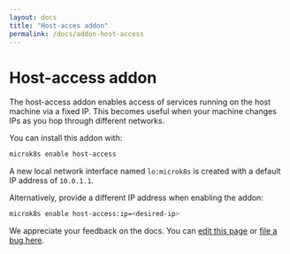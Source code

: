 ```yaml
---
layout: docs
title: "Host-acces addon"
permalink: /docs/addon-host-access
---
```


# Host-access addon

The host-access addon enables access of services running on the host machine via a fixed IP.
This becomes useful when your machine changes IPs as you hop through different networks.

You can install this addon with:

```bash
microk8s enable host-access
```

A new local network interface named `lo:microk8s` is created with a default IP address of `10.0.1.1`.

Alternatively, provide a different IP address when enabling the addon:
```bash
microk8s enable host-access:ip=<desired-ip>
```


<!-- FEEDBACK -->
<div class="p-notification--information">
  <p class="p-notification__response">
    We appreciate your feedback on the docs. You can
    <a href="https://github.com/canonical-web-and-design/microk8s.io/edit/master/docs/addon-host-access.md" class="p-notification__action">edit this page</a>
    or
    <a href="https://github.com/canonical-web-and-design/microk8s.io/issues/new" class="p-notification__action">file a bug here</a>.
  </p>
</div>
